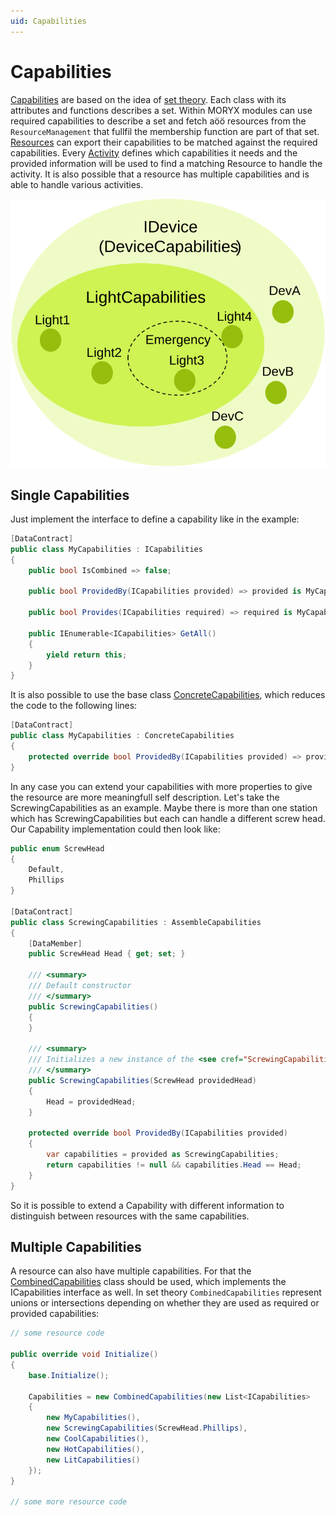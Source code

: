 ```yaml
---
uid: Capabilities
---
```

# Capabilities

[Capabilities](xref:Moryx.AbstractionLayer.Capabilities.ICapabilities) are based on the idea of [set theory](https://en.wikipedia.org/wiki/Set_theory). Each class with its attributes and functions describes a set. Within MORYX modules can use required capabilities to describe a set and fetch aöö resources from the `ResourceManagement` that fullfil the membership function are part of that set. [Resources](../Resources/Overview.md) can export their capabilities to be matched against the required capabilities. Every [Activity](Activities.md) defines which capabilities it needs and the provided information will be used to find a matching Resource to handle the activity. It is also possible that a resource has multiple capabilities and is able to handle various activities.

![Capabilities](images/capabilities.svg)

## Single Capabilities

Just implement the interface to define a capability like in the example:

```` cs
[DataContract]
public class MyCapabilities : ICapabilities
{
    public bool IsCombined => false;

    public bool ProvidedBy(ICapabilities provided) => provided is MyCapabilities;

    public bool Provides(ICapabilities required) => required is MyCapabilities;

    public IEnumerable<ICapabilities> GetAll()
    {
        yield return this;
    }
}
````

It is also possible to use the base class [ConcreteCapabilities](xref:Moryx.AbstractionLayer.Capabilities.ConcreteCapabilities), which reduces the code to the following lines:

```` cs
[DataContract]
public class MyCapabilities : ConcreteCapabilities
{
    protected override bool ProvidedBy(ICapabilities provided) => provided is MyCapabilities;
}
````

In any case you can extend your capabilities with more properties to give the resource are more meaningfull self description. Let's take the ScrewingCapabilities as an example. Maybe there is more than one station which has ScrewingCapabilities but each can handle a different screw head. Our Capability implementation could then look like:

```` cs
public enum ScrewHead
{
    Default, 
    Phillips
}

[DataContract]
public class ScrewingCapabilities : AssembleCapabilities
{
    [DataMember]
    public ScrewHead Head { get; set; }

    /// <summary>
    /// Default constructor
    /// </summary>
    public ScrewingCapabilities()
    {    
    }

    /// <summary>
    /// Initializes a new instance of the <see cref="ScrewingCapabilities"/> class.
    /// </summary>
    public ScrewingCapabilities(ScrewHead providedHead)
    {
        Head = providedHead;
    }

    protected override bool ProvidedBy(ICapabilities provided)
    {
        var capabilities = provided as ScrewingCapabilities;
        return capabilities != null && capabilities.Head == Head;
    }
}
````

So it is possible to extend a Capability with different information to distinguish between resources with the same capabilities.

## Multiple Capabilities

A resource can also have multiple capabilities. For that the [CombinedCapabilities](xref:Moryx.AbstractionLayer.Capabilities.CombinedCapabilities) class should be used, which implements the ICapabilities interface as well. In set theory `CombinedCapabilities` represent unions or intersections depending on whether they are used as required or provided capabilities:

```` cs
// some resource code

public override void Initialize()
{
    base.Initialize();

    Capabilities = new CombinedCapabilities(new List<ICapabilities>
    {
        new MyCapabilities(),
        new ScrewingCapabilities(ScrewHead.Phillips),
        new CoolCapabilities(),
        new HotCapabilities(),
        new LitCapabilities()
    });
}

// some more resource code
````
